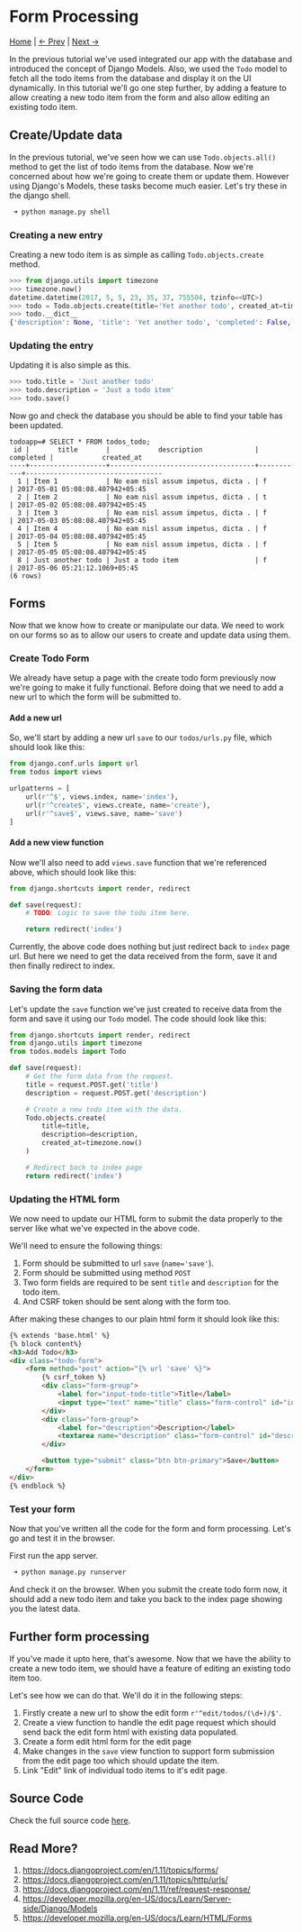 Form Processing
========================
[Home](https://github.com/kabirbaidhya/learn-python-django-web) | [← Prev](https://github.com/kabirbaidhya/learn-python-django-web/blob/master/units/django/4/database-orm-and-models.md) | [Next →]()

In the previous tutorial we've used integrated our app with the database and introduced the concept of Django Models. Also, 
we used the `Todo` model to fetch all the todo items from the database and display it on the UI dynamically. In this tutorial we'll go one step further, by adding a feature to allow creating a new todo item from the form and also allow editing an existing todo item.

## Create/Update data
In the previous tutorial, we've seen how we can use `Todo.objects.all()` method to get the list of todo items from the database. Now we're concerned about how we're going to create them or update them. 
However using Django's Models, these tasks become much easier. Let's try these in the django shell.

```bash
 ➜ python manage.py shell
```

### Creating a new entry
Creating a new todo item is as simple as calling `Todo.objects.create` method.

```python
>>> from django.utils import timezone
>>> timezone.now()
datetime.datetime(2017, 5, 5, 23, 35, 37, 755504, tzinfo=<UTC>)
>>> todo = Todo.objects.create(title='Yet another todo', created_at=timezone.now())
>>> todo.__dict__
{'description': None, 'title': 'Yet another todo', 'completed': False, 'created_at': datetime.datetime(2017, 5, 5, 23, 36, 12, 106900, tzinfo=<UTC>), 'id': 8, '_state': <django.db.models.base.ModelState object at 0x7f5202736240>}
```

### Updating the entry
Updating it is also simple as this.
```python
>>> todo.title = 'Just another todo'
>>> todo.description = 'Just a todo item'
>>> todo.save()
```

Now go and check the database you should be able to find your table has been updated.

```
todoapp=# SELECT * FROM todos_todo;
 id |       title       |            description             | completed |            created_at            
----+-------------------+------------------------------------+-----------+----------------------------------
  1 | Item 1            | No eam nisl assum impetus, dicta . | f         | 2017-05-01 05:08:08.407942+05:45
  2 | Item 2            | No eam nisl assum impetus, dicta . | t         | 2017-05-02 05:08:08.407942+05:45
  3 | Item 3            | No eam nisl assum impetus, dicta . | f         | 2017-05-03 05:08:08.407942+05:45
  4 | Item 4            | No eam nisl assum impetus, dicta . | f         | 2017-05-04 05:08:08.407942+05:45
  5 | Item 5            | No eam nisl assum impetus, dicta . | f         | 2017-05-05 05:08:08.407942+05:45
  8 | Just another todo | Just a todo item                   | f         | 2017-05-06 05:21:12.1069+05:45
(6 rows)
```

## Forms
Now that we know how to create or manipulate our data. We need to work on our forms so as to allow our users to create and update data using them. 

### Create Todo Form
We already have setup a page with the create todo form previously now we're going to make it fully functional. Before doing that we need to add a new url to which the form will be submitted to.

#### Add a new url
So, we'll start by adding a new url `save` to our `todos/urls.py` file, which should look like this:

```python
from django.conf.urls import url
from todos import views

urlpatterns = [
    url(r'^$', views.index, name='index'),
    url(r'^create$', views.create, name='create'),
    url(r'^save$', views.save, name='save')
]
```
#### Add a new view function
Now we'll also need to add `views.save` function that we're referenced above, which should look like this:

```python
from django.shortcuts import render, redirect

def save(request):
    # TODO: Logic to save the todo item here.

    return redirect('index')
```

Currently, the above code does nothing but just redirect back to `index` page url. But here we need to get the data received from the form, save it and then finally redirect to index.

### Saving the form data
Let's update the `save` function we've just created to receive data from the form and save it using our `Todo` model. The code should look like this:

```python
from django.shortcuts import render, redirect
from django.utils import timezone
from todos.models import Todo

def save(request):
    # Get the form data from the request.
    title = request.POST.get('title')
    description = request.POST.get('description')

    # Create a new todo item with the data.
    Todo.objects.create(
        title=title,
        description=description,
        created_at=timezone.now()
    )

    # Redirect back to index page
    return redirect('index')

```

### Updating the HTML form
We now need to update our HTML form to submit the data properly to the server like what we've expected in the above code.

We'll need to ensure the following things:
 1. Form should be submitted to url `save` (`name='save'`).
 2. Form should be submitted using method `POST`
 3. Two form fields are required to be sent `title` and `description` for the todo item.
 4. And CSRF token should be sent along with the form too.

After making these changes to our plain html form it should look like this:
```html
{% extends 'base.html' %} 
{% block content%}
<h3>Add Todo</h3>
<div class="todo-form">
    <form method="post" action="{% url 'save' %}">
        {% csrf_token %}
        <div class="form-group">
            <label for="input-todo-title">Title</label>
            <input type="text" name="title" class="form-control" id="input-todo-title" placeholder="What do you want to do?">
        </div>
        <div class="form-group">
            <label for="description">Description</label>
            <textarea name="description" class="form-control" id="description" placeholder="Description"></textarea>
        </div>

        <button type="submit" class="btn btn-primary">Save</button>
    </form>
</div>
{% endblock %}
```
### Test your form
Now that you've written all the code for the form and form processing. Let's go and test it in the browser.

First run the app server.
```bash
 ➜ python manage.py runserver
```

And check it on the browser. When you submit the create todo form now, it should add a new todo item and take you back to the index page showing you the latest data.

## Further form processing
If you've made it upto here, that's awesome. Now that we have the ability to create a new todo item, we should have a feature of editing an existing todo item too.

Let's see how we can do that. We'll do it in the following steps:

 1. Firstly create a new url to show the edit form `r'^edit/todos/(\d+)/$'`.
 2. Create a view function to handle the edit page request which should send back the edit form html with existing data populated.
 3. Create a form edit html form for the edit page
 4. Make changes in the `save` view function to support form submission from the edit page too which should update the item.
 5. Link "Edit" link of individual todo items to it's edit page.

## Source Code
Check the full source code [here](https://github.com/kabirbaidhya/django-todoapp/tree/step-17).

## Read More?
 1. https://docs.djangoproject.com/en/1.11/topics/forms/
 2. https://docs.djangoproject.com/en/1.11/topics/http/urls/
 3. https://docs.djangoproject.com/en/1.11/ref/request-response/
 4. https://developer.mozilla.org/en-US/docs/Learn/Server-side/Django/Models 
 5. https://developer.mozilla.org/en-US/docs/Learn/HTML/Forms
